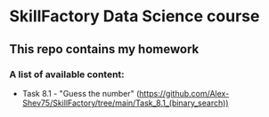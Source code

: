 # SkillFactory Data Science course

## This repo contains my homework

### A list of available content:

* Task 8.1 - "Guess the number"   (https://github.com/Alex-Shev75/SkillFactory/tree/main/Task_8.1_(binary_search))
